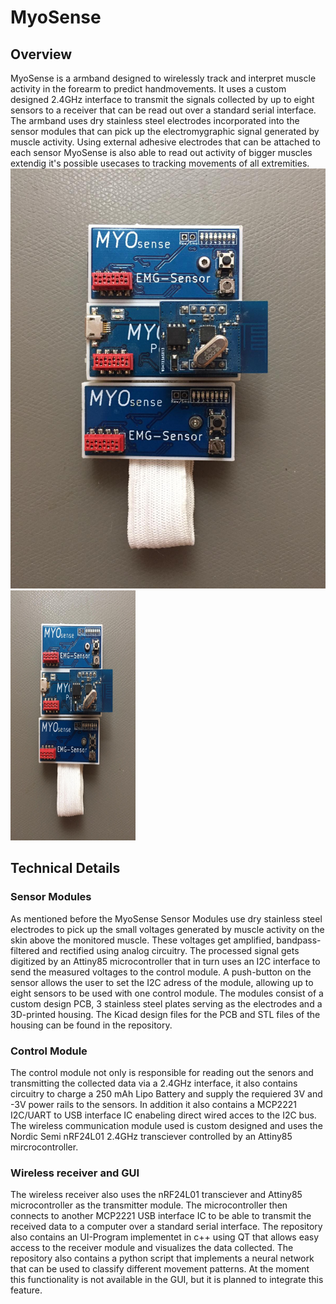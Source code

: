 # MyoSense
## Overview
MyoSense is a armband designed to wirelessly track and interpret muscle activity in the forearm to predict handmovements. It uses a custom designed 2.4GHz interface to transmit the signals collected by up to eight sensors to a receiver that can be read out over a standard serial interface. The armband uses dry stainless steel electrodes incorporated into the sensor modules that can pick up the electromygraphic signal generated by muscle activity. Using external adhesive electrodes that can be attached to each sensor MyoSense is also able to read out activity of bigger muscles extendig it's possible usecases to tracking movements of all extremities. 
![test image size](https://github.com/timohueser/MyoSense/blob/master/Picture_Gallery/MyoSense_Armband.jpeg)
<img src="https://github.com/timohueser/MyoSense/blob/master/Picture_Gallery/MyoSense_Armband.jpeg" width="200" height="400">

## Technical Details
### Sensor Modules
As mentioned before the MyoSense Sensor Modules use dry stainless steel electrodes to pick up the small voltages generated by muscle activity on the skin above the monitored muscle. These voltages get amplified, bandpass-filtered and rectified using analog circuitry. The processed signal gets digitized by an Attiny85 microcontroller that in turn uses an I2C interface to send the measured voltages to the control module. A push-button on the sensor allows the user to set the I2C adress of the module, allowing up to eight sensors to be used with one control module. The modules consist of a custom design PCB, 3 stainless steel plates serving as the electrodes and a 3D-printed housing. The Kicad design files for the PCB and STL files of the housing can be found in the repository. 

### Control Module
The control module not only is responsible for reading out the senors and transmitting the collected data via a 2.4GHz interface, it also contains circuitry to charge a 250 mAh Lipo Battery and supply the requiered 3V and -3V power rails to the sensors. In addition it also contains a MCP2221 I2C/UART to USB interface IC enabeling direct wired acces to the I2C bus. The wireless communication module used is custom designed and uses the Nordic Semi nRF24L01 2.4GHz transciever controlled by an Attiny85 mircrocontroller.

### Wireless receiver and GUI
The wireless receiver also uses the nRF24L01 transciever and Attiny85 microcontroller as the transmitter module. The microcontroller then connects to another MCP2221 USB interface IC to be able to transmit the received data to a computer over a standard serial interface. The repository also contains an UI-Program implementet in c++ using QT that allows easy access to the receiver module and visualizes the data collected. The repository also contains a python script that implements a neural network that can be used to classify different movement patterns. At the moment this functionality is not available in the GUI, but it is planned to integrate this feature. 
